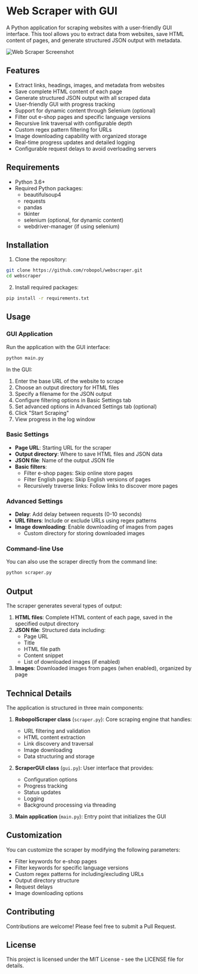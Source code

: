 # Web Scraper with GUI

A Python application for scraping websites with a user-friendly GUI interface. This tool allows you to extract data from websites, save HTML content of pages, and generate structured JSON output with metadata.

![Web Scraper Screenshot](https://via.placeholder.com/800x500?text=Web+Scraper+Screenshot)

## Features

- Extract links, headings, images, and metadata from websites
- Save complete HTML content of each page
- Generate structured JSON output with all scraped data
- User-friendly GUI with progress tracking
- Support for dynamic content through Selenium (optional)
- Filter out e-shop pages and specific language versions
- Recursive link traversal with configurable depth
- Custom regex pattern filtering for URLs
- Image downloading capability with organized storage
- Real-time progress updates and detailed logging
- Configurable request delays to avoid overloading servers

## Requirements

- Python 3.6+
- Required Python packages:
  - beautifulsoup4
  - requests
  - pandas
  - tkinter
  - selenium (optional, for dynamic content)
  - webdriver-manager (if using selenium)

## Installation

1. Clone the repository:
```bash
git clone https://github.com/robopol/webscraper.git
cd webscraper
```

2. Install required packages:
```bash
pip install -r requirements.txt
```

## Usage

### GUI Application

Run the application with the GUI interface:

```bash
python main.py
```

In the GUI:
1. Enter the base URL of the website to scrape
2. Choose an output directory for HTML files
3. Specify a filename for the JSON output
4. Configure filtering options in Basic Settings tab
5. Set advanced options in Advanced Settings tab (optional)
6. Click "Start Scraping"
7. View progress in the log window

### Basic Settings

- **Page URL**: Starting URL for the scraper
- **Output directory**: Where to save HTML files and JSON data
- **JSON file**: Name of the output JSON file
- **Basic filters**:
  - Filter e-shop pages: Skip online store pages
  - Filter English pages: Skip English versions of pages
  - Recursively traverse links: Follow links to discover more pages

### Advanced Settings

- **Delay**: Add delay between requests (0-10 seconds)
- **URL filters**: Include or exclude URLs using regex patterns
- **Image downloading**: Enable downloading of images from pages
  - Custom directory for storing downloaded images

### Command-line Use

You can also use the scraper directly from the command line:

```bash
python scraper.py
```

## Output

The scraper generates several types of output:

1. **HTML files**: Complete HTML content of each page, saved in the specified output directory
2. **JSON file**: Structured data including:
   - Page URL
   - Title
   - HTML file path
   - Content snippet
   - List of downloaded images (if enabled)
3. **Images**: Downloaded images from pages (when enabled), organized by page

## Technical Details

The application is structured in three main components:

1. **RobopolScraper class** (`scraper.py`): Core scraping engine that handles:
   - URL filtering and validation
   - HTML content extraction
   - Link discovery and traversal
   - Image downloading
   - Data structuring and storage

2. **ScraperGUI class** (`gui.py`): User interface that provides:
   - Configuration options
   - Progress tracking
   - Status updates
   - Logging
   - Background processing via threading

3. **Main application** (`main.py`): Entry point that initializes the GUI

## Customization

You can customize the scraper by modifying the following parameters:

- Filter keywords for e-shop pages
- Filter keywords for specific language versions
- Custom regex patterns for including/excluding URLs
- Output directory structure
- Request delays
- Image downloading options

## Contributing

Contributions are welcome! Please feel free to submit a Pull Request.

## License

This project is licensed under the MIT License - see the LICENSE file for details. 